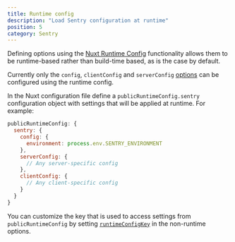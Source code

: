 ```yaml
---
title: Runtime config
description: "Load Sentry configuration at runtime"
position: 5
category: Sentry
---
```


Defining options using the [Nuxt Runtime Config](https://nuxtjs.org/docs/2.x/configuration-glossary/configuration-runtime-config/) functionality allows them to be runtime-based rather than build-time based, as is the case by default.

Currently only the `config`, `clientConfig` and `serverConfig` [options](/sentry/options) can be configured using the runtime config.

In the Nuxt configuration file define a `publicRuntimeConfig.sentry` configuration object with settings that will be applied at runtime. For example:

```js [nuxt.config.js]
publicRuntimeConfig: {
  sentry: {
    config: {
      environment: process.env.SENTRY_ENVIRONMENT
    },
    serverConfig: {
      // Any server-specific config
    },
    clientConfig: {
      // Any client-specific config
    }
  }
}
```

You can customize the key that is used to access settings from `publicRuntimeConfig` by setting [`runtimeConfigKey`](/sentry/options#publicruntimeconfigkey) in the non-runtime options.
